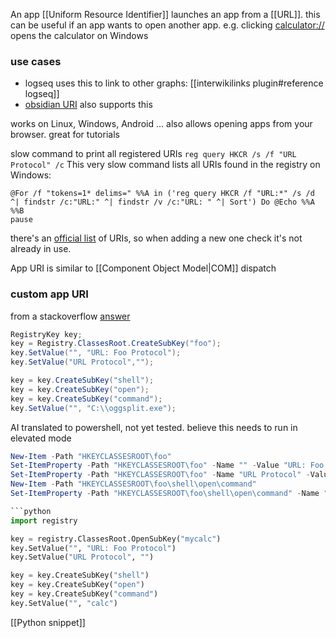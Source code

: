 An app [[Uniform Resource Identifier]] launches an app from a [[URL]].
this can be useful if an app wants to open another app.
e.g. clicking [calculator://](calculator://) opens the calculator on Windows

### use cases
- logseq uses this to link to other graphs: [[interwikilinks plugin#reference logseq]]
- [obsidian URI](https://help.obsidian.md/Advanced+topics/Using+obsidian+URI) also supports this

works on Linux, Windows, Android …
also allows opening apps from your browser. great for tutorials

slow command to print all registered URIs `reg query HKCR /s /f "URL Protocol" /c`
This very slow command lists all URIs found in the registry on Windows:
```batch
@For /f "tokens=1* delims=" %%A in ('reg query HKCR /f "URL:*" /s /d ^| findstr /c:"URL:" ^| findstr /v /c:"URL: " ^| Sort') Do @Echo %%A %%B
pause
```

there's an [official list](https://en.wikipedia.org/wiki/List_of_URI_schemes#Official_IANA-registered_schemes) of URIs, so when adding a new one check it's not already in use.

App URI is similar to [[Component Object Model|COM]] dispatch

### custom app URI
from a stackoverflow [answer](https://stackoverflow.com/questions/32694642/registering-an-application-to-a-uri-scheme-in-windows-10)
```csharp
RegistryKey key;
key = Registry.ClassesRoot.CreateSubKey("foo");
key.SetValue("", "URL: Foo Protocol");
key.SetValue("URL Protocol","");

key = key.CreateSubKey("shell");
key = key.CreateSubKey("open");
key = key.CreateSubKey("command");
key.SetValue("", "C:\\oggsplit.exe");
```

AI translated to powershell, not yet tested.
believe this needs to run in elevated mode

```powershell
New-Item -Path "HKEYCLASSESROOT\foo"
Set-ItemProperty -Path "HKEYCLASSESROOT\foo" -Name "" -Value "URL: Foo Protocol"
Set-ItemProperty -Path "HKEYCLASSESROOT\foo" -Name "URL Protocol" -Value ""
New-Item -Path "HKEYCLASSESROOT\foo\shell\open\command"
Set-ItemProperty -Path "HKEYCLASSESROOT\foo\shell\open\command" -Name "" -Value "C:\oggsplit.exe".
```

```python
```python
import registry

key = registry.ClassesRoot.OpenSubKey("mycalc")
key.SetValue("", "URL: Foo Protocol")
key.SetValue("URL Protocol", "")

key = key.CreateSubKey("shell")
key = key.CreateSubKey("open")
key = key.CreateSubKey("command")
key.SetValue("", "calc")
```

[[Python snippet]]